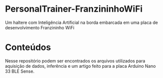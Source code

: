 # PersonalTrainer-FranzininhoWiFi
Um haltere com Inteligência Artificial na borda embarcada em uma placa de desenvolvimento Franzininho WiFi

# Conteúdos
Nesse repositório podem ser encontrados os arquivos utilizados para aquisição de dados, inferência e um artigo feito para a placa Arduino Nano 33 BLE Sense.
